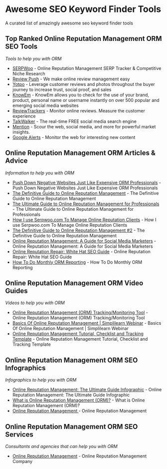 # Awesome SEO Keyword Finder Tools
A curated list of amazingly awesome seo keyword finder tools

Top Ranked Online Reputation Management ORM SEO Tools
------
*Tools to help you with ORM*

* [SERPWoo](https://www.serpwoo.com/ "Online Reputation Management Tracker & Competitive Niche Research") - Online Reputation Management SERP Tracker & Competitive Niche Research
* [Review Push](https://www.reviewpush.com/ "Review Push") - We make online review management easy
* [Yotpo](https://www.yotpo.com/ "Leverage customer reviews and photos throughout the buyer journey to increase trust, social proof, and sales") - Leverage customer reviews and photos throughout the buyer journey to increase trust, social proof, and sales
* [KnowEm](https://knowem.com "KnowEm allows you to check for the use of your brand, product, personal name or username instantly on over 500 popular and emerging social media websites") - KnowEm allows you to check for the use of your brand, product, personal name or username instantly on over 500 popular and emerging social media websites
* [ReviewTrackers](https://www.reviewtrackers.com/ "Monitor online reviews. Measure the customer experience") - Monitor online reviews. Measure the customer experience
* [TalkWalker](https://www.talkwalker.com/social-media-analytics-search "The real-time FREE social media search engine") - The real-time FREE social media search engine
* [Mention](https://mention.com/en/ "Mention") - Scour the web, social media, and more for powerful market insights.
* [Google Alerts](https://www.google.com/alerts "Google Alerts") - Monitor the web for interesting new content


Online Reputation Management ORM Articles & Advice
------
*Information to help you with ORM*

* [Push Down Negative Websites Just Like Expensive ORM Professionals](https://www.serpwoo.com/blog/tutorials/ORM-Like-A-Pro/ "Push Down Negative Websites Just Like Expensive ORM Professionals") - Push Down Negative Websites Just Like Expensive ORM Professionals
* [The Definitive Guide to Online Reputation Management](https://www.linkedin.com/pulse/definitive-guide-online-reputation-management-dominic-a-ienco "The Definitive Guide to Online Reputation Management") - The Definitive Guide to Online Reputation Management
* [The Ultimate Guide to Online Reputation Management for Professionals](https://www.reputationmanagement.com/blog/professionals/ "The Ultimate Guide to Online Reputation Management for Professionals") - The Ultimate Guide to Online Reputation Management for Professionals
* [How I use Serpwoo.com To Manage Online Reputation Clients](https://www.serpwoo.com/blog/experts/orm-richart/ "How I use Serpwoo.com To Manage Online Reputation Clients") - How I use Serpwoo.com To Manage Online Reputation Clients
* [The Definitive Guide to Online Reputation Management #2](https://blog.kissmetrics.com/guide-to-reputation-management/ "The Definitive Guide to Online Reputation Management") - The Definitive Guide to Online Reputation Management
* [Online Reputation Management: A Guide for Social Media Marketers](https://www.socialmediaexaminer.com/online-reputation-management-guide-for-social-media-marketers/ "Online Reputation Management: A Guide for Social Media Marketers") - Online Reputation Management: A Guide for Social Media Marketers
* [Online Reputation Repair: White Hat SEO Guide](https://www.serpwoo.com/blog/experts/online-reputation-repair/ "Online Reputation Repair: White Hat SEO Guide") - Online Reputation Repair: White Hat SEO Guide
* [How To Do Monthly ORM Reporting](https://www.serpwoo.com/blog/experts/monthly-orm-reporting/ "How To Do Monthly ORM Reporting") - How To Do Monthly ORM Reporting







Online Reputation Management ORM Video Guides
------
*Videos to help you with ORM*

* [Online Reputation Management (ORM) Tracking/Monitoring Tool](https://www.youtube.com/watch?v=GwpFWyNf2kc "Online Reputation Management (ORM) Tracking/Monitoring Tool") - Online Reputation Management (ORM) Tracking/Monitoring Tool
* [Basics Of Online Reputation Management | Simplilearn Webinar](https://www.youtube.com/watch?v=B_BuEBlh3R4 "Basics Of Online Reputation Management | Simplilearn Webinar") - Basics Of Online Reputation Management | Simplilearn Webinar
* [Online Reputation Management Tutorial, Checklist and Tracking Template](https://www.youtube.com/watch?v=Kbn2PJC4tJg "Online Reputation Management Tutorial, Checklist and Tracking Template") - Online Reputation Management Tutorial, Checklist and Tracking Template



Online Reputation Management ORM SEO Infographics
------
*Infographics to help you with ORM*

* [Online Reputation Management: The Ultimate Guide Infographic](https://www.business2community.com/infographics/online-reputation-management-ultimate-guide-infographic-0730418 "Online Reputation Management: The Ultimate Guide Infographic") - Online Reputation Management: The Ultimate Guide Infographic
* [What is Online Reputation Management (ORM)?](http://www.consortemarketing.com/blog/2012/08/online-reputation-management-infographic/ "What is Online Reputation Management (ORM)?") - What is Online Reputation Management (ORM)?
* [Online Reputation Management ](http://dsim.in/blog/2016/06/21/infographic-what-is-online-reputation-management-orm/ "Online Reputation Management ") - Online Reputation Management 


Online Reputation Management ORM SEO Services
------
*Consultants and agencies that can help you with ORM*

* [Online Reputation Management](https://reputationmanagement.co/ "REPUTATION MANAGEMENT COMPANY") - Online Reputation Management Company


